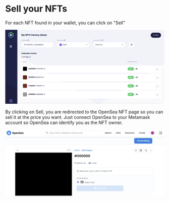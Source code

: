 # Sell your NFTs

For each NFT found in your wallet, you can click on "Sell"

![](<../.gitbook/assets/Screenshot 2022-01-09 at 23.02.29.png>)

By clicking on Sell, you are redirected to the OpenSea NFT page so you can sell it at the price you want. Just connect OpenSea to your Metamask account so OpenSea can identify you as the NFT owner.

![](<../.gitbook/assets/Screenshot 2022-01-09 at 23.05.45.png>)

&#x20;
